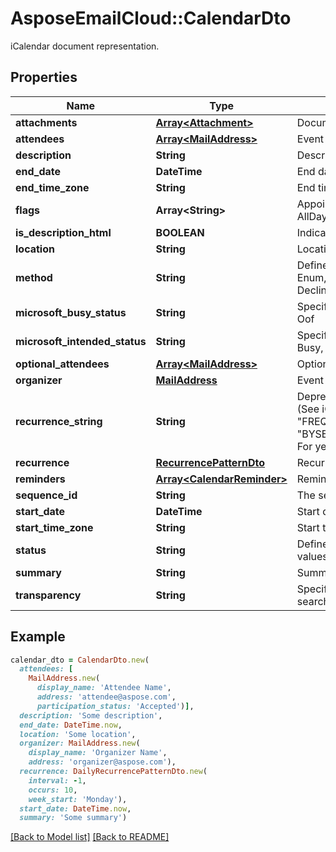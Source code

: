 # AsposeEmailCloud::CalendarDto

iCalendar document representation.             

## Properties
Name | Type | Description | Notes
---- | ---- | ----------- | -----
**attachments** |[**Array&lt;Attachment&gt;**](Attachment.md) | Document attachments. | [optional] 
**attendees** |[**Array&lt;MailAddress&gt;**](MailAddress.md) | Event attendees. | 
**description** |**String** | Description. | [optional] 
**end_date** |**DateTime** | End date. | 
**end_time_zone** |**String** | End time zone. | [optional] 
**flags** |**Array&lt;String&gt;** | Appointment flags. Items: Enumerates iCalendar flags. Enum, available values: None, AllDayEvent | [optional] 
**is_description_html** |**BOOLEAN** | Indicates if description is in HTML format. | 
**location** |**String** | Location. | 
**method** |**String** | Defines the iCalendar object method type associated with the calendar document. Enum, available values: None, Publish, Request, Reply, Add, Cancel, Refresh, Counter, DeclineCounter | 
**microsoft_busy_status** |**String** | Specifies the BUSY status. Enum, available values: NotDefined, Free, Tentative, Busy, Oof | 
**microsoft_intended_status** |**String** | Specifies the INTENDED status. Enum, available values: NotDefined, Free, Tentative, Busy, Oof | 
**optional_attendees** |[**Array&lt;MailAddress&gt;**](MailAddress.md) | Optional attendees.              | [optional] 
**organizer** |[**MailAddress**](MailAddress.md) | Event organizer.              | 
**recurrence_string** |**String** | Deprecated, use 'Recurrence' property. String representation of recurrence pattern (See iCalendar RFC, \"Recurrence rule\" section). For example:               For daily recurrence:         \"FREQ=DAILY;COUNT=10;WKST=MO\"                   For monthly recurrence:         \"BYSETPOS=1;BYDAY=MO,TU,WE,TH,FR;FREQ=MONTHLY;INTERVAL=10;WKST=MO\"                   For yearly recurrence:         \"BYMONTHDAY=30;BYMONTH=1;FREQ=YEARLY;WKST=MO\"                    | [optional] 
**recurrence** |[**RecurrencePatternDto**](RecurrencePatternDto.md) | Recurrence pattern              | [optional] 
**reminders** |[**Array&lt;CalendarReminder&gt;**](CalendarReminder.md) | Reminders. | [optional] 
**sequence_id** |**String** | The sequence id. Read only. | [optional] 
**start_date** |**DateTime** | Start date. | 
**start_time_zone** |**String** | Start time zone. | [optional] 
**status** |**String** | Defines the overall status or confirmation for the calendar document. Enum, available values: NotDefined, Cancelled, Tentative, Confirmed | 
**summary** |**String** | Summary. | [optional] 
**transparency** |**String** | Specifies whether or not this appointment is intended to be visible in availability searches. Enum, available values: NotDefined, Transparent, Opaque | 


## Example
```ruby
calendar_dto = CalendarDto.new(
  attendees: [
    MailAddress.new(
      display_name: 'Attendee Name',
      address: 'attendee@aspose.com',
      participation_status: 'Accepted')],
  description: 'Some description',
  end_date: DateTime.now,
  location: 'Some location',
  organizer: MailAddress.new(
    display_name: 'Organizer Name',
    address: 'organizer@aspose.com'),
  recurrence: DailyRecurrencePatternDto.new(
    interval: -1,
    occurs: 10,
    week_start: 'Monday'),
  start_date: DateTime.now,
  summary: 'Some summary')
```


[[Back to Model list]](Models.md) [[Back to README]](README.md)
